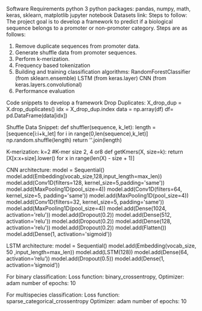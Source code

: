 Software Requirements
python 3
python packages: pandas, numpy, math, keras, sklearn, matplotlib 
jupyter notebook
Datasets
link: 
Steps to follow:
The project goal is to develop a framework to predict if a biological sequence belongs to a       promoter or non-promoter category. Steps are as follows:
1.	Remove duplicate sequences from promoter data.
2.	Generate shuffle data from promoter sequences.
3.	Perform k-merization.
4.	Frequency based tokenization
5.	Building and training classification algorithms:
RandomForestClassifier (from sklearn.ensemble)
LSTM (from keras.layer)
CNN (from keras.layers.convolutional)
6.	Performance evaluation  

Code snippets to develop a framework
Drop Duplicates: 
X_drop_dup = X.drop_duplicates()
idx = X_drop_dup.index
data = np.array(df)
df= pd.DataFrame(data[idx])

Shuffle Data Snippet:
def shuffler(sequence, k_let):
    length = [sequence[i:i+k_let] for i in range(0,len(sequence),k_let)]
    np.random.shuffle(length)
    return ''.join(length)

K-merization: 
k=2    #K-mer size 2, 4 or8
def getKmers(X, size=k):
    return [X[x:x+size].lower() for x in range(len(X) - size + 1)]

CNN architecture:
model = Sequential()
model.add(Embedding(vocab_size,128,input_length=max_len))
model.add(Conv1D(filters=128, kernel_size=5,padding='same'))
model.add(MaxPooling1D(pool_size=4))
model.add(Conv1D(filters=64, kernel_size=5, padding='same'))
model.add(MaxPooling1D(pool_size=4))
model.add(Conv1D(filters=32, kernel_size=5, padding='same'))
model.add(MaxPooling1D(pool_size=4))
model.add(Dense(1024, activation='relu'))
model.add(Dropout(0.2))
model.add(Dense(512, activation='relu'))
model.add(Dropout(0.2))
model.add(Dense(128, activation='relu'))
model.add(Dropout(0.2))
model.add(Flatten())
model.add(Dense(1, activation='sigmoid'))

LSTM architecture:
model = Sequential()
model.add(Embedding(vocab_size, 50 ,input_length=max_len))
model.add(LSTM(128))
model.add(Dense(64, activation=’relu’))
model.add(Dropout(0.5))
model.add(Dense(1, activation=’sigmoid’))
    
For binary classification: 
Loss function: binary_crossentropy,
Optimizer: adam
number of epochs: 10

For multispecies classification: 
Loss function: sparse_categorical_crossentropy
Optimizer: adam
number of epochs: 10

